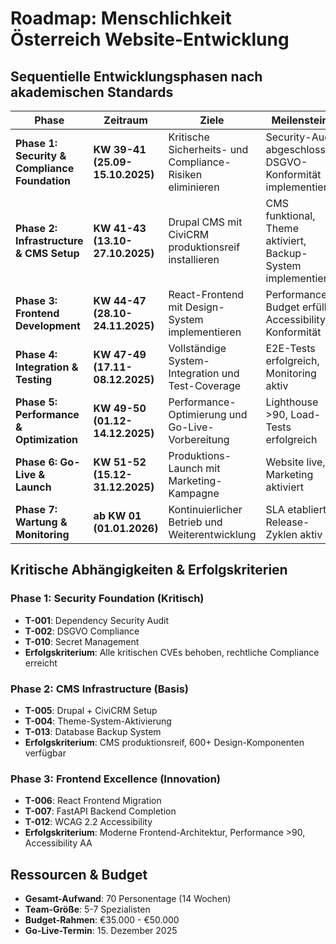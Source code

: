 # Roadmap: Menschlichkeit Österreich Website-Entwicklung

## Sequentielle Entwicklungsphasen nach akademischen Standards

| Phase                                         | Zeitraum                        | Ziele                                                     | Meilensteine                                                  | Abhängigkeiten                           | Risiken             | Aufwand         |
| --------------------------------------------- | ------------------------------- | --------------------------------------------------------- | ------------------------------------------------------------- | ---------------------------------------- | ------------------- | --------------- |
| **Phase 1: Security & Compliance Foundation** | **KW 39-41 (25.09-15.10.2025)** | Kritische Sicherheits- und Compliance-Risiken eliminieren | Security-Audit abgeschlossen, DSGVO-Konformität implementiert | Hosting-Zugang, Legal-Review             | R-001, R-002, R-006 | **12 PT**       |
| **Phase 2: Infrastructure & CMS Setup**       | **KW 41-43 (13.10-27.10.2025)** | Drupal CMS mit CiviCRM produktionsreif installieren       | CMS funktional, Theme aktiviert, Backup-System implementiert  | Phase 1 abgeschlossen, Domain/DNS        | R-005, R-009, R-010 | **15 PT**       |
| **Phase 3: Frontend Development**             | **KW 44-47 (28.10-24.11.2025)** | React-Frontend mit Design-System implementieren           | Performance-Budget erfüllt, Accessibility-Konformität         | Design-System finalisiert, API-Endpunkte | R-007, R-011, R-015 | **18 PT**       |
| **Phase 4: Integration & Testing**            | **KW 47-49 (17.11-08.12.2025)** | Vollständige System-Integration und Test-Coverage         | E2E-Tests erfolgreich, Monitoring aktiv                       | Frontend & Backend fertig                | R-012, R-015, R-018 | **12 PT**       |
| **Phase 5: Performance & Optimization**       | **KW 49-50 (01.12-14.12.2025)** | Performance-Optimierung und Go-Live-Vorbereitung          | Lighthouse >90, Load-Tests erfolgreich                        | Integration abgeschlossen                | R-011, R-017        | **8 PT**        |
| **Phase 6: Go-Live & Launch**                 | **KW 51-52 (15.12-31.12.2025)** | Produktions-Launch mit Marketing-Kampagne                 | Website live, Marketing aktiviert                             | Alle Phasen abgeschlossen                | R-009, R-012        | **5 PT**        |
| **Phase 7: Wartung & Monitoring**             | **ab KW 01 (01.01.2026)**       | Kontinuierlicher Betrieb und Weiterentwicklung            | SLA etabliert, Release-Zyklen aktiv                           | Go-Live erfolgreich                      | R-013, R-014, R-016 | **fortlaufend** |

## Kritische Abhängigkeiten & Erfolgskriterien

### Phase 1: Security Foundation (Kritisch)

- **T-001**: Dependency Security Audit
- **T-002**: DSGVO Compliance
- **T-010**: Secret Management
- **Erfolgskriterium**: Alle kritischen CVEs behoben, rechtliche Compliance erreicht

### Phase 2: CMS Infrastructure (Basis)

- **T-005**: Drupal + CiviCRM Setup
- **T-004**: Theme-System-Aktivierung
- **T-013**: Database Backup System
- **Erfolgskriterium**: CMS produktionsreif, 600+ Design-Komponenten verfügbar

### Phase 3: Frontend Excellence (Innovation)

- **T-006**: React Frontend Migration
- **T-007**: FastAPI Backend Completion
- **T-012**: WCAG 2.2 Accessibility
- **Erfolgskriterium**: Moderne Frontend-Architektur, Performance >90, Accessibility AA

## Ressourcen & Budget

- **Gesamt-Aufwand**: 70 Personentage (14 Wochen)
- **Team-Größe**: 5-7 Spezialisten
- **Budget-Rahmen**: €35.000 - €50.000
- **Go-Live-Termin**: 15. Dezember 2025
